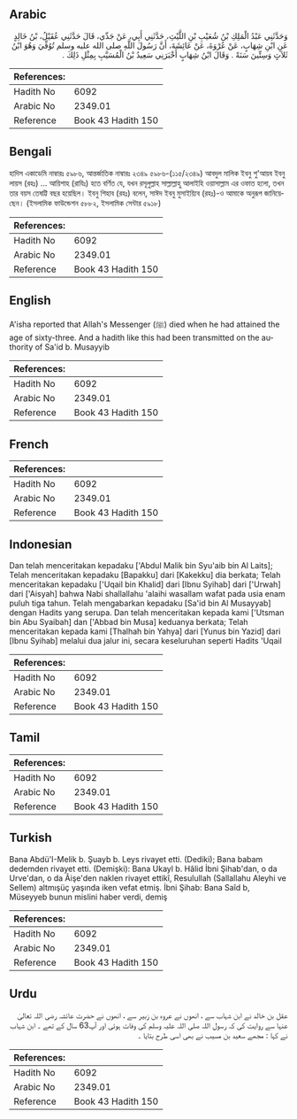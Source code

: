 ## Arabic


<div dir="rtl" lang="ar" style={{fontSize:'larger',backgroundColor:'#f8f9fa',padding:20}}>
وَحَدَّثَنِي عَبْدُ الْمَلِكِ بْنُ شُعَيْبِ بْنِ اللَّيْثِ، حَدَّثَنِي أَبِي، عَنْ جَدِّي، قَالَ حَدَّثَنِي عُقَيْلُ، بْنُ خَالِدٍ عَنِ ابْنِ شِهَابٍ، عَنْ عُرْوَةَ، عَنْ عَائِشَةَ، أَنَّ رَسُولَ اللَّهِ صلى الله عليه وسلم تُوُفِّيَ وَهُوَ ابْنُ ثَلاَثٍ وَسِتِّينَ سَنَةً ‏.‏ وَقَالَ ابْنُ شِهَابٍ أَخْبَرَنِي سَعِيدُ بْنُ الْمُسَيَّبِ بِمِثْلِ ذَلِكَ ‏.‏
</div>
<div style={{backgroundColor:'#f8f9fa',padding:20, marginBottom: 10}}><table> <thead> <tr> <th>References:</th> <th></th> </tr> </thead> <tbody><tr><td>Hadith No</td><td>6092</td></tr><tr><td>Arabic No</td><td>2349.01</td></tr><tr><td>Reference</td><td>Book 43 Hadith 150</td></tr></tbody></table></div>

## Bengali


<div dir="ltr" lang="bn" style={{fontSize:'larger',backgroundColor:'#f8f9fa',padding:20}}>
হাদিস একাডেমি নাম্বারঃ ৫৯৮৬, আন্তর্জাতিক নাম্বারঃ ২৩৪৯ ৫৯৮৬-(১১৫/২৩৪৯) আবদুল মালিক ইবনু শু'আয়ব ইবনু লায়স (রহঃ) … আয়িশাহ (রাযিঃ) হতে বর্ণিত যে, যখন রসূলুল্লাহ সাল্লাল্লাহু আলাইহি ওয়াসাল্লাম এর ওফাত হলো, তখন তার বয়স তেষট্টি বছর হয়েছিল। ইবনু শিহাব (রহঃ) বলেন, সাঈদ ইবনু মুসাইয়্যিব (রহঃ)-ও আমাকে অনুরূপ জানিয়েছেন। (ইসলামিক ফাউন্ডেশন ৫৮৮২, ইসলামিক সেন্টার ৫৯১৮)
</div>
<div style={{backgroundColor:'#f8f9fa',padding:20, marginBottom: 10}}><table> <thead> <tr> <th>References:</th> <th></th> </tr> </thead> <tbody><tr><td>Hadith No</td><td>6092</td></tr><tr><td>Arabic No</td><td>2349.01</td></tr><tr><td>Reference</td><td>Book 43 Hadith 150</td></tr></tbody></table></div>

## English


<div dir="ltr" lang="en" style={{fontSize:'larger',backgroundColor:'#f8f9fa',padding:20}}>
A'isha reported that Allah's Messenger (ﷺ) died when he had attained the age of sixty-three. And a hadith like this had been transmitted on the authority of Sa'id b. Musayyib
</div>
<div style={{backgroundColor:'#f8f9fa',padding:20, marginBottom: 10}}><table> <thead> <tr> <th>References:</th> <th></th> </tr> </thead> <tbody><tr><td>Hadith No</td><td>6092</td></tr><tr><td>Arabic No</td><td>2349.01</td></tr><tr><td>Reference</td><td>Book 43 Hadith 150</td></tr></tbody></table></div>

## French


<div dir="ltr" lang="fr" style={{fontSize:'larger',backgroundColor:'#f8f9fa',padding:20}}>

</div>
<div style={{backgroundColor:'#f8f9fa',padding:20, marginBottom: 10}}><table> <thead> <tr> <th>References:</th> <th></th> </tr> </thead> <tbody><tr><td>Hadith No</td><td>6092</td></tr><tr><td>Arabic No</td><td>2349.01</td></tr><tr><td>Reference</td><td>Book 43 Hadith 150</td></tr></tbody></table></div>

## Indonesian


<div dir="ltr" lang="id" style={{fontSize:'larger',backgroundColor:'#f8f9fa',padding:20}}>
Dan telah menceritakan kepadaku ['Abdul Malik bin Syu'aib bin Al Laits]; Telah menceritakan kepadaku [Bapakku] dari [Kakekku] dia berkata; Telah menceritakan kepadaku ['Uqail bin Khalid] dari [Ibnu Syihab] dari ['Urwah] dari ['Aisyah] bahwa Nabi shallallahu 'alaihi wasallam wafat pada usia enam puluh tiga tahun. Telah mengabarkan kepadaku [Sa'id bin Al Musayyab] dengan Hadits yang serupa. Dan telah menceritakan kepada kami ['Utsman bin Abu Syaibah] dan ['Abbad bin Musa] keduanya berkata; Telah menceritakan kepada kami [Thalhah bin Yahya] dari [Yunus bin Yazid] dari [Ibnu Syihab] melalui dua jalur ini, secara keseluruhan seperti Hadits 'Uqail
</div>
<div style={{backgroundColor:'#f8f9fa',padding:20, marginBottom: 10}}><table> <thead> <tr> <th>References:</th> <th></th> </tr> </thead> <tbody><tr><td>Hadith No</td><td>6092</td></tr><tr><td>Arabic No</td><td>2349.01</td></tr><tr><td>Reference</td><td>Book 43 Hadith 150</td></tr></tbody></table></div>

## Tamil


<div dir="ltr" lang="ta" style={{fontSize:'larger',backgroundColor:'#f8f9fa',padding:20}}>

</div>
<div style={{backgroundColor:'#f8f9fa',padding:20, marginBottom: 10}}><table> <thead> <tr> <th>References:</th> <th></th> </tr> </thead> <tbody><tr><td>Hadith No</td><td>6092</td></tr><tr><td>Arabic No</td><td>2349.01</td></tr><tr><td>Reference</td><td>Book 43 Hadith 150</td></tr></tbody></table></div>

## Turkish


<div dir="ltr" lang="tr" style={{fontSize:'larger',backgroundColor:'#f8f9fa',padding:20}}>
Bana Abdü'I-Melik b. Şuayb b. Leys rivayet etti. (Dediki); Bana babam dedemden rivayet etti. (Demişki): Bana Ukayl b. Hâlid İbni Şihab'dan, o da Urve'dan, o da Âişe'den naklen rivayet ettikî, Resulullah (Sallallahu Aleyhi ve Sellem) altmışüç yaşında iken vefat etmiş. İbni Şihab: Bana Saîd b, Müseyyeb bunun mislini haber verdi, demiş
</div>
<div style={{backgroundColor:'#f8f9fa',padding:20, marginBottom: 10}}><table> <thead> <tr> <th>References:</th> <th></th> </tr> </thead> <tbody><tr><td>Hadith No</td><td>6092</td></tr><tr><td>Arabic No</td><td>2349.01</td></tr><tr><td>Reference</td><td>Book 43 Hadith 150</td></tr></tbody></table></div>

## Urdu


<div dir="rtl" lang="ur" style={{fontSize:'larger',backgroundColor:'#f8f9fa',padding:20}}>
عقل بن خالد نے ابن شہاب سے ، انھوں نے عروہ بن زبیر سے ، انھوں نے حضرت عائشہ رضی اللہ تعالیٰ عنہا سے روایت کی کہ رسول اللہ صلی اللہ علیہ وسلم کی وفات ہوئی اور آپ63 سال کے تھے ۔ ابن شہاب نے کہا : مجھے سعید بن مسیب نے بھی اسی طرح بتایا ۔
</div>
<div style={{backgroundColor:'#f8f9fa',padding:20, marginBottom: 10}}><table> <thead> <tr> <th>References:</th> <th></th> </tr> </thead> <tbody><tr><td>Hadith No</td><td>6092</td></tr><tr><td>Arabic No</td><td>2349.01</td></tr><tr><td>Reference</td><td>Book 43 Hadith 150</td></tr></tbody></table></div>